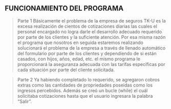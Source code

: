 ## FUNCIONAMIENTO DEL PROGRAMA 
> Parte 1 Básicamente el problema de la empresa de seguros TK-U es la excesa realización de cientos de cotizaciones diarias las cuales el personal encargado no logra darle el desarrollo adecuado requerido por parte de los clientes y la suficiente atención. Por esa misma razón el programa que nosotros en seguida estaremos realizando solucionará el problema de la empresa a través de llenado automático del formulario por parte de los clientes y dependiendo de si están casados, con hijos, años, edad, etc. el mismo programa le proporcionará la aseguranza adecuada con las tarifas especificas por cada situación por parte del cliente solicitada.

> Parte 2 Ya habiendo completado lo requerido, se agregaron cobros extras como las cantidades de propriedades poseidas como los ingresos percebidos. Además se creó un bucle (while) el cuál solicitaba cotizaciones hasta que el usuario ingresara la palabra “Salir”.  
